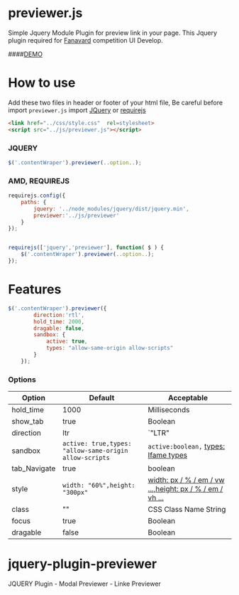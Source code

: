 
previewer.js
=============

Simple Jquery Module Plugin for preview link in your page. This Jquery plugin required for <a href="https://fanavard.com/" title="Fanavard">Fanavard</a> competition  UI Develop. 

####<a href="https://github.com/HosseinMarzban/jquery-plugin-previewer/tree/master/demo" title="Demo previewer.js">DEMO</a>


# How to use

Add these two files in header or footer of your html file, Be careful before import `previewer.js` import <a href="https://code.jquery.com/" title="JQuery">JQuery</a> or <a href="http://requirejs.org/" title="requirejs">requirejs</a>

``` html
<link href="../css/style.css"  rel=stylesheet>
<script src="../js/previewer.js"></script>
```


### JQUERY

``` javascript
$('.contentWraper').previewer(..option..);
```

### AMD, REQUIREJS

``` javascript
requirejs.config({
    paths: {
        jquery: '../node_modules/jquery/dist/jquery.min',
        previewer:'../js/previewer'
    }
});


requirejs(['jquery','previewer'], function( $ ) {
    $('.contentWraper').previewer(..option..);
});
```

# Features

``` javascript
$('.contentWraper').previewer({
        direction:'rtl',
        hold_time: 2000,
        dragable: false,
        sandbox: {
            active: true,
            types: "allow-same-origin allow-scripts"
        }
    });
```

### Options

Option      | Default                                                   | Acceptable
---         | ---                                                       | ---
hold_time   | 1000                                                      | Milliseconds
show_tab    | true                                                      | Boolean
direction   | ltr                                                       | `"LTR" || "RTL"`
sandbox     | `active: true,types: "allow-same-origin allow-scripts`    | `active:boolean,` [types: Ifame types](https://www.w3schools.com/tags/att_iframe_sandbox.asp)
tab_Navigate| true                                                      | boolean
style       | `width: "60%",height: "300px"`                            | [width: px / % / em / vw ...,height: px / % / em / vh ...](https://www.w3schools.com/cssref/css_units.asp)
class       | ""                                                        | CSS Class Name String
focus       | true                                                      | Boolean
dragable    | false                                                     | Boolean







# jquery-plugin-previewer
JQUERY Plugin - Modal Previewer - Linke Previewer 

